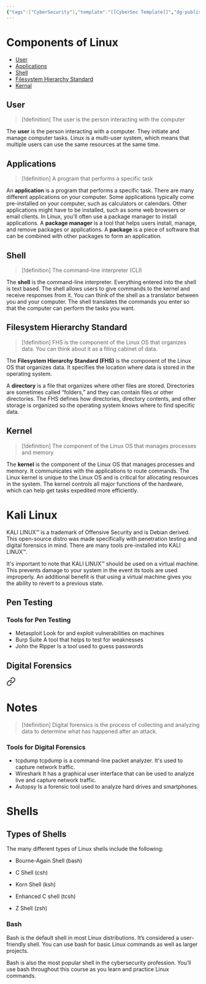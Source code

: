 ```yaml
---
{"tags":["CyberSecurity"],"template":"[[CyberSec Template]]","dg-publish":true,"permalink":"/600-coding/security/google-cyber-sec/cybersec-tools-of-the-trade-mod-2/","dgPassFrontmatter":true}
---
```


# Components of Linux
- [User](#User)
- [Applications](#Applications)
- [Shell](#Shell)
- [Filesystem Hierarchy Standard](#Filesystem-Hierarchy-Standard)
- [Kernal](#Kernal)
## User
 > [!definition] 
 > The user is the person interacting with the computer
 
The **user** is the person interacting with a computer. They initiate and manage computer tasks. Linux is a multi-user system, which means that multiple users can use the same resources at the same time.
## Applications
> [!definition] 
> A program that performs a specific task

An **application** is a program that performs a specific task. There are many different applications on your computer. Some applications typically come pre-installed on your computer, such as calculators or calendars. Other applications might have to be installed, such as some web browsers or email clients. In Linux, you'll often use a package manager to install applications. A **package manager** is a tool that helps users install, manage, and remove packages or applications. A **package** is a piece of software that can be combined with other packages to form an application.
## Shell
> [!definition] 
> The command-line interpreter (CLI)

The **shell** is the command-line interpreter. Everything entered into the shell is text based. The shell allows users to give commands to the kernel and receive responses from it. You can think of the shell as a translator between you and your computer. The shell translates the commands you enter so that the computer can perform the tasks you want.
## Filesystem Hierarchy Standard
> [!definition] 
>  FHS is the component of the Linux OS that organizes data. You can think about it as a filing cabinet of data. 

The **Filesystem Hierarchy Standard (FHS)** is the component of the Linux OS that organizes data. It specifies the location where data is stored in the operating system. 

A **directory** is a file that organizes where other files are stored. Directories are sometimes called “folders,” and they can contain files or other directories. The FHS defines how directories, directory contents, and other storage is organized so the operating system knows where to find specific data.
## Kernel
> [!definition] 
> The component of the Linux OS that manages processes and memory

The **kernel** is the component of the Linux OS that manages processes and memory. It communicates with the applications to route commands. The Linux kernel is unique to the Linux OS and is critical for allocating resources in the system. The kernel controls all major functions of the hardware, which can help get tasks expedited more efficiently.



# Kali Linux
KALI LINUX™ is a trademark of Offensive Security and is Debian derived. This open-source distro was made specifically with penetration testing and digital forensics in mind. There are many tools pre-installed into KALI LINUX™. 

It's important to note that KALI LINUX™ should be used on a virtual machine. This prevents damage to your system in the event its tools are used improperly. An additional benefit is that using a virtual machine gives you the ability to revert to a previous state.

## Pen Testing
### Tools for Pen Testing
- Metasploit
	  Look for and exploit vulnerabilities on machines
- Burp Suite
	  A tool that helps to test for weaknesses
- John the Ripper
	  Is a tool used to guess passwords

## Digital Forensics

<div class="transclusion internal-embed is-loaded"><a class="markdown-embed-link" href="/600-coding/security/google-cyber-sec/cybersec-digital-forensics/" aria-label="Open link"><svg xmlns="http://www.w3.org/2000/svg" width="24" height="24" viewBox="0 0 24 24" fill="none" stroke="currentColor" stroke-width="2" stroke-linecap="round" stroke-linejoin="round" class="svg-icon lucide-link"><path d="M10 13a5 5 0 0 0 7.54.54l3-3a5 5 0 0 0-7.07-7.07l-1.72 1.71"></path><path d="M14 11a5 5 0 0 0-7.54-.54l-3 3a5 5 0 0 0 7.07 7.07l1.71-1.71"></path></svg></a><div class="markdown-embed">




# Notes
> [!definition] 
> Digital forensics is the process of collecting and analyzing data to determine what has happened after an attack.




</div></div>


### Tools for Digital Forensics
- tcpdump
	  tcpdump is a command-line packet analyzer. It's used to capture network traffic.
- Wireshark
	  It has a graphical user interface that can be used to analyze live and capture network traffic.
- Autopsy
	  Is a forensic tool used to analyze hard drives and smartphones. 


# Shells
## Types of Shells
The many different types of Linux shells include the following:

- Bourne-Again Shell (bash)
	    
- C Shell (csh)
    
- Korn Shell (ksh)
    
- Enhanced C shell (tcsh)
    
- Z Shell (zsh)
### Bash
Bash is the default shell in most Linux distributions. It’s considered a user-friendly shell. You can use bash for basic Linux commands as well as larger projects.

Bash is also the most popular shell in the cybersecurity profession. You’ll use bash throughout this course as you learn and practice Linux commands.

